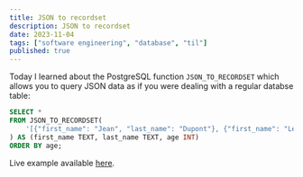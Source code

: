 ```yaml
---
title: JSON to recordset
description: JSON to recordset
date: 2023-11-04
tags: ["software engineering", "database", "til"]
published: true
---
```


Today I learned about the PostgreSQL function `JSON_TO_RECORDSET` which allows you to query JSON data as if you were dealing with a regular databse table:

```sql
SELECT *
FROM JSON_TO_RECORDSET(
	'[{"first_name": "Jean", "last_name": "Dupont"}, {"first_name": "Lea", "last_name": "Dupontel", "age": 23}]'
) AS (first_name TEXT, last_name TEXT, age INT)
ORDER BY age;
```

Live example available [here](https://www.db-fiddle.com/f/hHmoCMkYhUSJmtaaBbfaU4/2).
